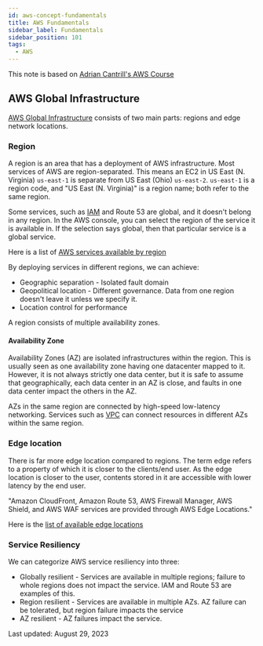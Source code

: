 ```yaml
---
id: aws-concept-fundamentals
title: AWS Fundamentals
sidebar_label: Fundamentals
sidebar_position: 101
tags:
  - AWS
---
```


This note is based on [Adrian Cantrill's AWS Course](https://learn.cantrill.io/)

## AWS Global Infrastructure

[AWS Global Infrastructure](https://aws.amazon.com/about-aws/global-infrastructure/) consists of two main parts: regions and edge network locations.

### Region

A region is an area that has a deployment of AWS infrastructure.
Most services of AWS are region-separated.
This means an EC2 in US East (N. Virginia) `us-east-1` is separate from US East (Ohio) `us-east-2`.
`us-east-1` is a region code, and "US East (N. Virginia)" is a region name; both refer to the same region.

Some services, such as [IAM](./services/iam.md) and Route 53 are global, and it doesn't belong in any region.
In the AWS console, you can select the region of the service it is available in. If the selection says global, then that particular service is a global service.

Here is a list of [AWS services available by region](https://aws.amazon.com/about-aws/global-infrastructure/regional-product-services/)

By deploying services in different regions, we can achieve:

- Geographic separation - Isolated fault domain
- Geopolitical location - Different governance. Data from one region doesn't leave it unless we specify it.
- Location control for performance

A region consists of multiple availability zones.

#### Availability Zone

Availability Zones (AZ) are isolated infrastructures within the region.
This is usually seen as one availability zone having one datacenter mapped to it.
However, it is not always strictly one data center, but it is safe to assume that geographically, each data center in an AZ is close, and faults in one data center impact the others in the AZ.

AZs in the same region are connected by high-speed low-latency networking. Services such as [VPC](./services/vpc.md) can connect resources in different AZs within the same region.

### Edge location

There is far more edge location compared to regions.
The term edge refers to a property of which it is closer to the clients/end user.
As the edge location is closer to the user, contents stored in it are accessible with lower latency by the end user.

"Amazon CloudFront, Amazon Route 53, AWS Firewall Manager, AWS Shield, and AWS WAF services are provided through AWS Edge Locations."

Here is the [list of available edge locations](https://aws.amazon.com/cloudfront/features/?whats-new-cloudfront.sort-by=item.additionalFields.postDateTime&whats-new-cloudfront.sort-order=desc)

### Service Resiliency

We can categorize AWS service resiliency into three:

- Globally resilient - Services are available in multiple regions; failure to whole regions does not impact the service. IAM and Route 53 are examples of this.
- Region resilient - Services are available in multiple AZs. AZ failure can be tolerated, but region failure impacts the service
- AZ resilient - AZ failures impact the service.

Last updated: August 29, 2023
